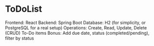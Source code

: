 # ToDoList
Frontend: React Backend: Spring Boot Database: H2 (for simplicity, or PostgreSQL for a real setup) Operations: Create, Read, Update, Delete (CRUD) To-Do items Bonus: Add due date, status (completed/pending), filter by status
